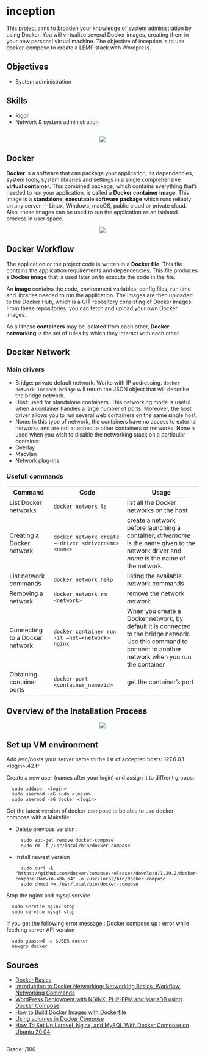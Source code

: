 # inception
This project aims to broaden your knowledge of system administration by using Docker. You will virtualize several Docker images, creating them in your new personal virtual machine.
The objective of inception is to use docker-compose to create a LEMP stack with Wordpress. 

## Objectives
* System administration

## Skills
* Rigor
* Network & system administration

##
<p align="center">
  <img src="https://user-images.githubusercontent.com/51337012/136004771-f155cfa6-385e-4d5c-8c1c-a7fdd08df060.png" />
 </p>

## Docker
**Docker** is a software that can package your application, its dependencies, system tools, system libraries and settings in a single comprehensive **virtual container**. This combined package, which contains everything that’s needed to run your application, is called a **Docker container image**. This image is a **standalone, executable software package** which runs reliably on any server — Linux, Windows, macOS, public cloud or private cloud. Also, these images can be used to run the application as an isolated process in user space.

<p align="center">
  <img src="https://user-images.githubusercontent.com/51337012/136520110-eef3e002-04c8-4b7f-b438-6a32d299c26f.png" />
 </p>

## Docker Workflow

The application or the project code is written in a **Docker file**. This file contains the application requirements and dependencies. This file produces a **Docker image** that is used later on to execute the code in the file.

An **image** contains the code, environment variables, config files, run time and libraries needed to run the application. The images are then uploaded to the Docker Hub, which is a GIT repository consisting of Docker images. From these repositories, you can fetch and upload your own Docker images.

As all these **containers** may be isolated from each other, **Docker networking** is the set of rules by which they interact with each other.

## Docker Network

### Main drivers

* Bridge: private default network. Works with IP addressing. ``docker network inspect bridge`` will return the JSON object that will describe the bridge network.
* Host: used for standalone containers. This networking mode is useful when a container handles a large number of ports. Moreover, the host driver allows you to run several web containers on the same single host.
* None: In this type of network, the containers have no access to external networks and are not attached to other containers or networks. None is used when you wish to disable the networking stack on a particular container.
* Overlay
* Macvlan
* Network plug-ins

### Usefull commands

Command | Code | Usage
--- | --- | ---
List Docker networks | ``docker network ls`` | list all the Docker networks on the host
Creating a Docker network | ``docker network create –-driver <drivername> <name>`` | create a network before launching a container, *drivername* is the name given to the network driver and *name* is the name of the network.
List network commands | ``docker network help`` | listing the available network commands
Removing a network | ``docker network rm <network>`` | remove the network *network*
Connecting to a Docker network | ``docker container run -it –net=<network> nginx`` | When you create a Docker network, by default it is connected to the bridge network. Use this command to connect to another network when you run the container
Obtaining container ports | ``docker port <container_name/id>`` | get the container’s port

## Overview of the Installation Process

<p align="center">
  <img src="https://user-images.githubusercontent.com/51337012/136026821-68bcafc0-a3d5-469d-a46f-fb4fe37b9eff.png" />
 </p>

## Set up VM environment

Add /etc/hosts your server name to the list of accepted hosts: 127.0.0.1 \<login\>.42.fr

Create a new user (names after your login) and assign it to diffrent groups:
```
  sudo adduser <login>
  sudo usermod -aG sudo <login>
  sudo usermod -aG docker <login>
```

Get the latest version of docker-compose to be able to use docker-compose with a Makefile:
* Delete previous version :
  ```
    sudo apt-get remove docker-compose
    sudo rm -f /usr/local/bin/docker-compose
  ````
* Install newest version
  ```
    sudo curl -L "https://github.com/docker/compose/releases/download/1.29.2/docker-compose-Darwin-x86_64" -o /usr/local/bin/docker-compose
    sudo chmod +x /usr/local/bin/docker-compose
  ```

Stop the nginx and mysql service
```
  sudo service nginx stop
  sudo service mysql stop
```

If you get the following error message : Docker compose up : error while fecthing server API version
```
  sudo gpasswd -a $USER docker
  newgrp docker
```  
  
## Sources

* [Docker Basics](https://vsupalov.com/6-docker-basics/)
* [Introduction to Docker Networking: Networking Basics, Workflow, Networking Commands](https://medium.com/@upGrad/introduction-to-docker-networking-workflow-networking-basics-networking-commands-5a62e745afad)
* [WordPress Deployment with NGINX, PHP-FPM and MariaDB using Docker Compose](https://medium.com/swlh/wordpress-deployment-with-nginx-php-fpm-and-mariadb-using-docker-compose-55f59e5c1a)
* [How to Build Docker Images with Dockerfile](https://linuxize.com/post/how-to-build-docker-images-with-dockerfile/)
* [Using volumes in Docker Compose](https://devopsheaven.com/docker/docker-compose/volumes/2018/01/16/volumes-in-docker-compose.html)
* [How To Set Up Laravel, Nginx, and MySQL With Docker Compose on Ubuntu 20.04](https://www.digitalocean.com/community/tutorials/how-to-set-up-laravel-nginx-and-mysql-with-docker-compose-on-ubuntu-20-04)

## 
Grade: /100
